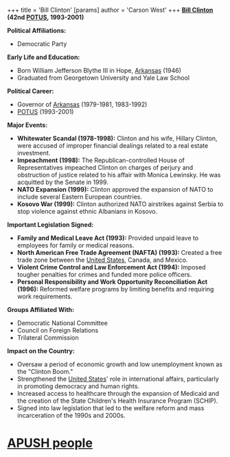 +++
 title = 'Bill Clinton'
[params]
	author = 'Carson West'
+++
**[Bill Clinton](./../bill-clinton/) (42nd [POTUS](./../potus/), 1993-2001)**

**Political Affiliations:**
* Democratic Party

**Early Life and Education:**
* Born William Jefferson Blythe III in Hope, [Arkansas](./../arkansas/) (1946)
* Graduated from Georgetown University and Yale Law School

**Political Career:**
* Governor of [Arkansas](./../arkansas/) (1979-1981, 1983-1992)
* [POTUS](./../potus/) (1993-2001)

**Major Events:**

* **Whitewater Scandal (1978-1998):** Clinton and his wife, Hillary Clinton, were accused of improper financial dealings related to a real estate investment.
* **Impeachment (1998):** The Republican-controlled House of Representatives impeached Clinton on charges of perjury and obstruction of justice related to his affair with Monica Lewinsky. He was acquitted by the Senate in 1999.
* **NATO Expansion (1999):** Clinton approved the expansion of NATO to include several Eastern European countries.
* **Kosovo War (1999):** Clinton authorized NATO airstrikes against Serbia to stop violence against ethnic Albanians in Kosovo.

**Important Legislation Signed:**

* **Family and Medical Leave Act (1993):** Provided unpaid leave to employees for family or medical reasons.
* **North American Free Trade Agreement (NAFTA) (1993):** Created a free trade zone between the [United States](./../united-states/), Canada, and Mexico.
* **Violent Crime Control and Law Enforcement Act (1994):** Imposed tougher penalties for crimes and funded more police officers.
* **Personal Responsibility and Work Opportunity Reconciliation Act (1996):** Reformed welfare programs by limiting benefits and requiring work requirements.

**Groups Affiliated With:**

* Democratic National Committee
* Council on Foreign Relations
* Trilateral Commission

**Impact on the Country:**

* Oversaw a period of economic growth and low unemployment known as the "Clinton Boom."
* Strengthened the [United States](./../united-states/)' role in international affairs, particularly in promoting democracy and human rights.
* Increased access to healthcare through the expansion of Medicaid and the creation of the State Children's Health Insurance Program (SCHIP).
* Signed into law legislation that led to the welfare reform and mass incarceration of the 1990s and 2000s.
# [APUSH people](./../apush-people/)